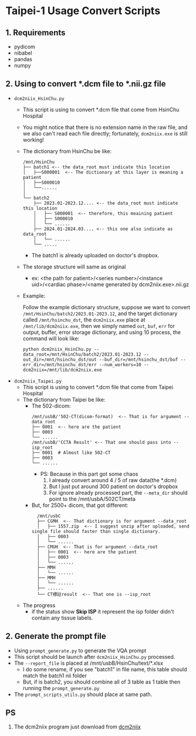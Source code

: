 # Taipei-1 Usage Convert Scripts
## 1. Requirements
- pydicom
- nibabel
- pandas
- numpy
## 2. Using to convert *.dcm file to *.nii.gz file
- `dcm2niix_HsinChu.py`
  - This script is using to convert *.dcm file that come from HsinChu Hospital
  - You might notice that there is no extension name in the raw file, and we also can't read each file directly; fortunately, `dcm2niix.exe` is still working!
  - The dictionary from HsinChu be like:
    ```
    /mnt/HsinChu
    ├── batch1 <-- the data_root must indicate this location
    │   ├──S000001  <-- The dictionary at this layer is meaning a patient
    │   ├──S000010
    │   └──......
    │       
    └── batch2
        ├── 2023.01-2023.12.... <-- the data_root must indicate this location
        │   ├── S000001  <-- therefore, this meaining patient
        │   ├── S000010
        │   └── ......
        ├── 2024.01-2024.03.... <-- this one also indicate as data_root
        │   └── ......
        └── .....
    ```
    - The batch1 is already uploaded on doctor's dropbox.
  - The storage structure will same as original
    - ex: \<the path for patient>/\<series number>/\<instance uid>/\<cardiac phase>/\<name generated by dcm2niix.exe>.nii.gz
  - Example:
    
      Follow the example dictionary structure, suppose we want to convert `/mnt/HsinChu/batch2/2023.01-2023.12`, and the target dictionary called `/mnt/hsinchu_dst`, the `dcm2niix.exe` place at `/mnt/lib/dcm2niix.exe`, then we simply named `out`, `buf`, `err` for output, buffer, error storage dictionary, and using 10 process, the command will look like: 
    ```bash=
    python dcm2niix_HsinChu.py --data_root=/mnt/HsinChu/batch2/2023.01-2023.12 --out_dir=/mnt/hsinchu_dst/out --buf_dir=/mnt/hsinchu_dst/buf --err_dir=/mnt/hsinchu_dst/err --num_workers=10 --dcm2niix=/mnt/lib/dcm2niix.exe
    ```
- `dcm2niix_Taipei.py`
  - This script is using to convert *.dcm file that come from Taipei Hospital
  - The dictionary from Taipei be like:
    - The 502-dicom:
      ```
      /mnt/usbB/'502-CT(dicom-format)  <-- That is for argument --data_root
      ├── 0001  <-- here are the patient
      ├── 0003
      └── ......
      /mnt/usbB/'CCTA Result' <-- That one should pass into --isp_root
      ├── 0001  # Almost like 502-CT
      ├── 0003
      └── ......
      ```
      - PS: Because in this part got some chaos
        1. I already convert around 4 / 5 of raw data(the *.dcm)
        2. But I just put around 300 patient on doctor's dropbox
        3. For ignore already processed part, the `--meta_dir` should point to the /mnt/usbA/502CT/meta 
    - But, for 2500+ dicom, that got different:
      ```
        /mnt/usbC 
        ├── CGMH  <-- That dictionary is for argument --data_root
        │   ├── 1557.zip  <-- I suggest unzip after uploaded, send single file should faster than single dictionary.
        │   ├── 0003
        │   └── ......
        ├── CMUH  <-- That is for argument --data_root
        │   ├── 0001  <-- here are the patient
        │   ├── 0003
        │   └── ......
        ├── MMH
        │   └── ......
        ├── MMH
        │   └── ......
        ├── ......
        └── CT標註result  <-- That one is --isp_root
        ```
  - The progress
    - if the status show **Skip ISP** it represent the isp folder didn't contain any tissue labels.
## 2. Generate the prompt file
- Using `prompt_generate.py` to generate the VQA prompt 
- This script should be launch after `dcm2niix_HsinChu.py` processed.
- The `--report_file` is placed at /mnt/usbB/HsinChu/text/*.xlsx
  - I do some rename, if you see "batch1" in file name, this table should match the batch1 nii folder
  - But, if is batch2, you should combine all of 3 table as 1 table then running the `prompt_generate.py`
- The `prompt_scripts_utils.py` should place at same path.
## PS
1. The dcm2niix program just download from [dcm2niix](https://github.com/rordenlab/dcm2niix/releases)
